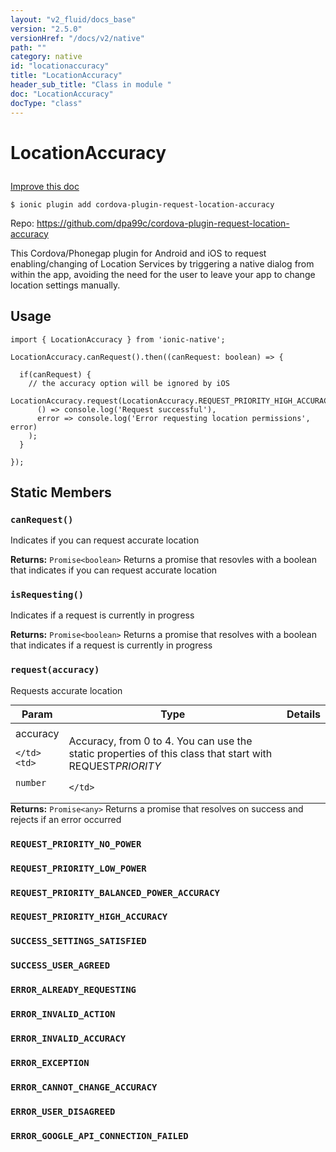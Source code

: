 ```yaml
---
layout: "v2_fluid/docs_base"
version: "2.5.0"
versionHref: "/docs/v2/native"
path: ""
category: native
id: "locationaccuracy"
title: "LocationAccuracy"
header_sub_title: "Class in module "
doc: "LocationAccuracy"
docType: "class"
---
```








<h1 class="api-title">
  
  LocationAccuracy
  

  

  </h1>

<a class="improve-v2-docs" href="http://github.com/driftyco/ionic-native/edit/master/src/plugins/location-accuracy.ts#L0">
  Improve this doc
</a>



<!-- decorators -->





<pre><code>$ ionic plugin add cordova-plugin-request-location-accuracy</code></pre>
<p>Repo:
  <a href="https://github.com/dpa99c/cordova-plugin-request-location-accuracy">
    https://github.com/dpa99c/cordova-plugin-request-location-accuracy
  </a>
</p>

<!-- description -->

<p>This Cordova/Phonegap plugin for Android and iOS to request enabling/changing of Location Services by triggering a native dialog from within the app, avoiding the need for the user to leave your app to change location settings manually.</p>



<!-- if doc.decorators -->

<!-- @usage tag -->

<h2>Usage</h2>

<pre><code>import { LocationAccuracy } from &#39;ionic-native&#39;;

LocationAccuracy.canRequest().then((canRequest: boolean) =&gt; {

  if(canRequest) {
    // the accuracy option will be ignored by iOS
    LocationAccuracy.request(LocationAccuracy.REQUEST_PRIORITY_HIGH_ACCURACY).then(
      () =&gt; console.log(&#39;Request successful&#39;),
      error =&gt; console.log(&#39;Error requesting location permissions&#39;, error)
    );
  }

});
</code></pre>




<!-- @property tags -->


<h2>Static Members</h2>

<div id="canRequest"></div>
<h3><code>canRequest()</code>
  
</h3>


Indicates if you can request accurate location






<div class="return-value" markdown="1">
  <i class="icon ion-arrow-return-left"></i>
  <b>Returns:</b> 
<code>Promise&lt;boolean&gt;</code> Returns a promise that resovles with a boolean that indicates if you can request accurate location
</div>



<div id="isRequesting"></div>
<h3><code>isRequesting()</code>
  
</h3>


Indicates if a request is currently in progress






<div class="return-value" markdown="1">
  <i class="icon ion-arrow-return-left"></i>
  <b>Returns:</b> 
<code>Promise&lt;boolean&gt;</code> Returns a promise that resolves with a boolean that indicates if a request is currently in progress
</div>



<div id="request"></div>
<h3><code>request(accuracy)</code>
  
</h3>




Requests accurate location


<table class="table param-table" style="margin:0;">
  <thead>
  <tr>
    <th>Param</th>
    <th>Type</th>
    <th>Details</th>
  </tr>
  </thead>
  <tbody>
  
  <tr>
    <td>
      accuracy
      
      
    </td>
    <td>
      
<code>number</code>
    </td>
    <td>
      <p>Accuracy, from 0 to 4. You can use the static properties of this class that start with REQUEST<em>PRIORITY</em></p>

      
    </td>
  </tr>
  
  </tbody>
</table>





<div class="return-value" markdown="1">
  <i class="icon ion-arrow-return-left"></i>
  <b>Returns:</b> 
<code>Promise&lt;any&gt;</code> Returns a promise that resolves on success and rejects if an error occurred
</div>



<div id="REQUEST_PRIORITY_NO_POWER"></div>
<h3><code>REQUEST_PRIORITY_NO_POWER</code>
  
</h3>











<div id="REQUEST_PRIORITY_LOW_POWER"></div>
<h3><code>REQUEST_PRIORITY_LOW_POWER</code>
  
</h3>











<div id="REQUEST_PRIORITY_BALANCED_POWER_ACCURACY"></div>
<h3><code>REQUEST_PRIORITY_BALANCED_POWER_ACCURACY</code>
  
</h3>











<div id="REQUEST_PRIORITY_HIGH_ACCURACY"></div>
<h3><code>REQUEST_PRIORITY_HIGH_ACCURACY</code>
  
</h3>











<div id="SUCCESS_SETTINGS_SATISFIED"></div>
<h3><code>SUCCESS_SETTINGS_SATISFIED</code>
  
</h3>











<div id="SUCCESS_USER_AGREED"></div>
<h3><code>SUCCESS_USER_AGREED</code>
  
</h3>











<div id="ERROR_ALREADY_REQUESTING"></div>
<h3><code>ERROR_ALREADY_REQUESTING</code>
  
</h3>











<div id="ERROR_INVALID_ACTION"></div>
<h3><code>ERROR_INVALID_ACTION</code>
  
</h3>











<div id="ERROR_INVALID_ACCURACY"></div>
<h3><code>ERROR_INVALID_ACCURACY</code>
  
</h3>











<div id="ERROR_EXCEPTION"></div>
<h3><code>ERROR_EXCEPTION</code>
  
</h3>











<div id="ERROR_CANNOT_CHANGE_ACCURACY"></div>
<h3><code>ERROR_CANNOT_CHANGE_ACCURACY</code>
  
</h3>











<div id="ERROR_USER_DISAGREED"></div>
<h3><code>ERROR_USER_DISAGREED</code>
  
</h3>











<div id="ERROR_GOOGLE_API_CONNECTION_FAILED"></div>
<h3><code>ERROR_GOOGLE_API_CONNECTION_FAILED</code>
  
</h3>












<!-- methods on the class -->



<!-- other classes -->

<!-- end other classes -->

<!-- interfaces -->

<!-- end interfaces -->

<!-- related link --><!-- end content block -->


<!-- end body block -->


